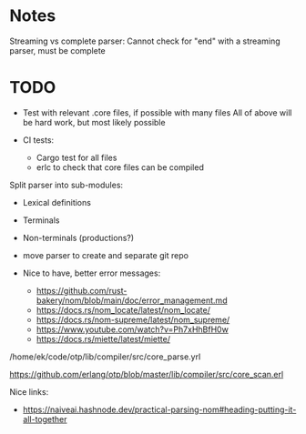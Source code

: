 # Notes

Streaming vs complete parser: Cannot check for "end" with a streaming parser, must be complete

# TODO

- Test with relevant .core files, if possible with many files
All of above will be hard work, but most likely possible

- CI tests:
  - Cargo test for all files
  - erlc to check that core files can be compiled

Split parser into sub-modules:
- Lexical definitions
- Terminals
- Non-terminals (productions?)

- move parser to create and separate git repo

- Nice to have, better error messages:
  - https://github.com/rust-bakery/nom/blob/main/doc/error_management.md
  - https://docs.rs/nom_locate/latest/nom_locate/
  - https://docs.rs/nom-supreme/latest/nom_supreme/
  - https://www.youtube.com/watch?v=Ph7xHhBfH0w
  - https://docs.rs/miette/latest/miette/

/home/ek/code/otp/lib/compiler/src/core_parse.yrl

https://github.com/erlang/otp/blob/master/lib/compiler/src/core_scan.erl

Nice links:
- https://naiveai.hashnode.dev/practical-parsing-nom#heading-putting-it-all-together
